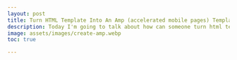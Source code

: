```yaml
---
layout: post
title: Turn HTML Template Into An Amp (accelerated mobile pages) Template
description: Today I'm going to talk about how can someone turn html templates into an optimized amp template.
image: assets/images/create-amp.webp
toc: true

---
```



#### 
#### 
#### 
#### 
#### 
